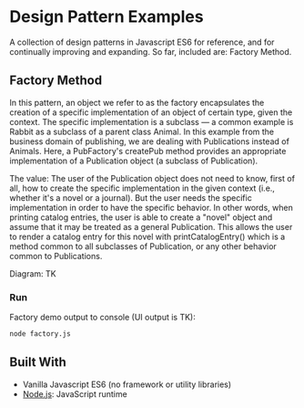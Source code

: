 # Design Pattern Examples

A collection of design patterns in Javascript ES6 for reference, and for continually improving and expanding. So far, included are: Factory Method.

## Factory Method

In this pattern, an object we refer to as the factory encapsulates the creation of a specific implementation of an object of certain type, given the context. The specific implementation is a subclass — a common example is Rabbit as a subclass of a parent class Animal. In this example from the business domain of publishing, we are dealing with Publications instead of Animals. Here, a PubFactory's createPub method provides an appropriate implementation of a Publication object (a subclass of Publication).

The value: The user of the Publication object does not need to know, first of all, how to create the specific implementation in the given context (i.e., whether it's a novel or a journal). But the user needs the specific implementation in order to have the specific behavior. In other words, when printing catalog entries, the user is able to create a "novel" object and assume that it may be treated as a general Publication. This allows the user to render a catalog entry for this novel with printCatalogEntry() which is a method common to all subclasses of Publication, or any other behavior common to Publications.

Diagram: TK

### Run

Factory demo output to console (UI output is TK):
``` bash
node factory.js
```

## Built With
- Vanilla Javascript ES6 (no framework or utility libraries)
- [Node.js](https://nodejs.org/en/): JavaScript runtime
